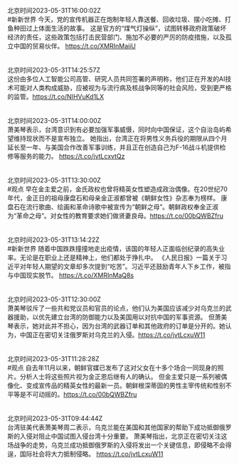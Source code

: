 北京时间2023-05-31T16:00:02Z<br>#新新世界 今天，党的宣传机器正在炮制年轻人靠送餐、回收垃圾、摆小吃摊、打鱼种田过上体面生活的故事。
这是官方的“煤气灯操纵”，试图转移政府政策破坏经济的责任，这些政策包括打击民营部门、施加不必要的严厉的防疫措施，以及孤立中国的贸易伙伴。 https://t.co/XMRInMaiiU<br><br><br>北京时间2023-05-31T14:25:57Z<br>这份由多位人工智能公司高管、研究人员共同签署的声明称，他们正在开发的AI技术可能对人类构成威胁，应被视为与流行病及核战争同等的社会风险，受到更严格的监管。https://t.co/NIHVuKd1LX<br><br><br>北京时间2023-05-31T14:00:00Z<br>萧美琴表示，台湾意识到有必要加强军事威慑，同时向中国保证，这个自治岛屿希望维持现状而不是宣布独立。
她指出，台湾正在将男性义务兵役的期限从四个月延长至一年、与美国合作改善军事训练，并且正在创造自己为F-16战斗机提供检修等服务的能力。 https://t.co/jvtLcxvtQz<br><br><br>北京时间2023-05-31T13:30:00Z<br>#观点 早在金主爱之前，金氏政权也曾将精英女性塑造成政治偶像。在20世纪70年代，金正日的祖母康盘石和母亲金正淑都曾被《朝鲜女性》杂志奉为榜样。
康盘石在流行歌曲、绘画和革命诗歌中被宣传为“朝鲜之母”。朝鲜政权奉金正淑为“革命之母”。对女性的教育要求她们做贤妻良母。https://t.co/00bQWBZfru<br><br><br>北京时间2023-05-31T13:14:22Z<br>#新新世界 随着中国跌跌撞撞地走出疫情，该国的年轻人正面临创纪录的高失业率。无论是在职业上还是精神上，他们都处于挣扎中。
《人民日报》一篇关于习近平对年轻人期望的文章却多次提到“吃苦”。习近平还鼓励青年人下乡工作，被指与中国现实脱节。
https://t.co/XMRInMaQ8s<br><br><br>北京时间2023-05-31T12:30:00Z<br>萧美琴驳斥了一些共和党议员和官员的论点，他们认为美国应该减少对乌克兰的武器援助，以优先建立台湾的防御能力以及美国用以对抗中国的军事资源。
但萧美琴表示，她对此并不担心，因为台湾的武器订单和其他政府的订单是分开的。她认为，中国正在密切关注俄罗斯对乌克兰的入侵。https://t.co/jvtLcxuW11<br><br><br>北京时间2023-05-31T11:28:28Z<br>#观点 自去年11月以来，朝鲜官媒已发布了这对父女在十多个场合一同现身的照片。分析人士将这些照片视为金正恩后继有人的确认。
但金主爱只是一系列被偶像化、变成宣传品的精英女性的最新一员。朝鲜根深蒂固的男性主宰传统和性别不平等是不可动摇的。https://t.co/00bQWBZfru<br><br><br>北京时间2023-05-31T09:44:44Z<br>台湾驻美代表萧美琴周二表示，乌克兰能在美国和其他国家的帮助下成功抵御俄罗斯的入侵对阻止中国试图入侵台湾十分重要。
萧美琴指出，北京正在密切关注这场战争的走势，乌克兰成功抵御俄罗斯的入侵将发出一个关键信息，即侵略不会得逞，国际社会将大力抵制侵略。
https://t.co/jvtLcxuW11<br><br><br>